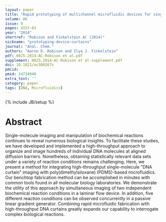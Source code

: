 ```yaml
---
layout: paper
title: "Rapid prototyping of multichannel microfluidic devices for single-molecule DNA curtain imaging."
volume: 86
issue: 9
pages: 4157-63
year: "2014"
shortref: "Robison and Finkelstein AC (2014)"
nickname: "prototyping-device-curtains"
journal: "Anal. Chem."
authors: "Aaron D. Robison and Ilya J. Finkelstein"
pdf: 0025-2014-AC-Robison et al.pdf
supplement: 0025-2014-AC-Robison et al-supplement.pdf
doi: 10.1021/ac500267v
pmcid:
pmid: 24734940
extra_text: ''
category: paper
tags: [DNA, Microfluidics]
---
```

{% include JB/setup %}

# Abstract

Single-molecule imaging and manipulation of biochemical reactions continues to reveal numerous biological insights. To facilitate these studies, we have developed and implemented a high-throughput approach to organize and image hundreds of individual DNA molecules at aligned diffusion barriers. Nonetheless, obtaining statistically relevant data sets under a variety of reaction conditions remains challenging. Here, we present a method for integrating high-throughput single-molecule "DNA curtain" imaging with poly(dimethylsiloxane) (PDMS)-based microfluidics. Our benchtop fabrication method can be accomplished in minutes with common tools found in all molecular biology laboratories. We demonstrate the utility of this approach by simultaneous imaging of two independent biochemical reaction conditions in a laminar flow device. In addition, five different reaction conditions can be observed concurrently in a passive linear gradient generator. Combining rapid microfluidic fabrication with high-throughput DNA curtains greatly expands our capability to interrogate complex biological reactions.
